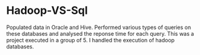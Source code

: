 # Hadoop-VS-Sql

Populated data in Oracle and Hive. Performed various types of queries on these databases and analysed the reponse time for each query. This was a
project executed in a group of 5. I handled the execution of hadoop databases.
